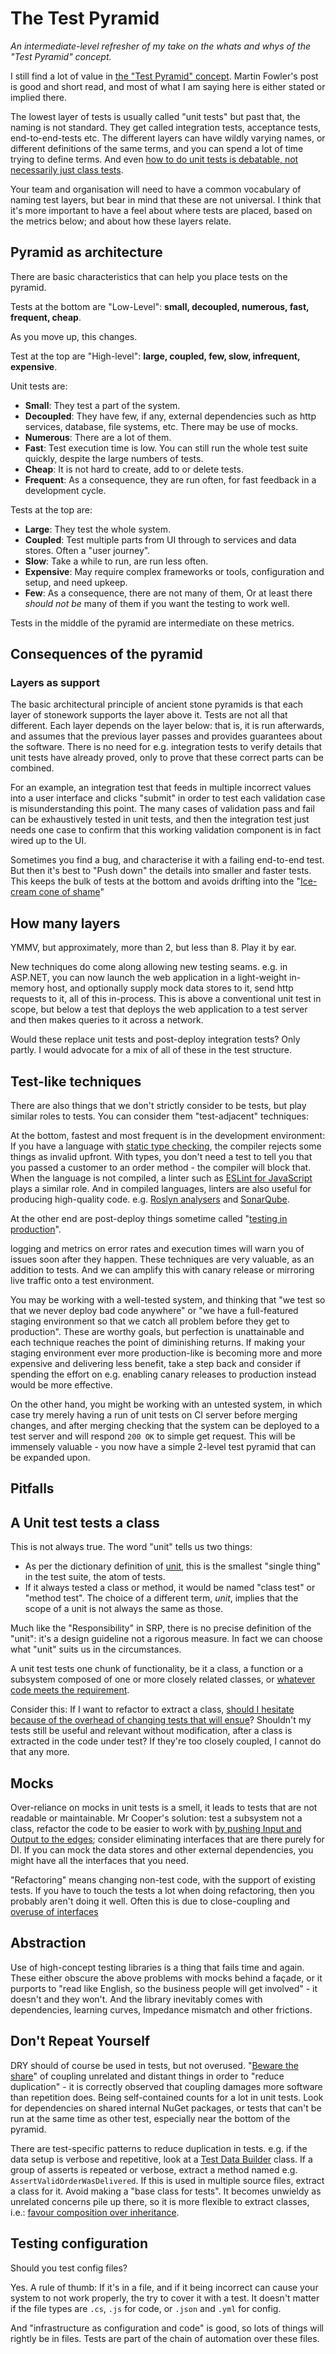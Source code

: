 # The Test Pyramid

_An intermediate-level refresher of my take on the whats and whys of the "Test Pyramid" concept._

I still find a lot of value in [the "Test Pyramid" concept](https://martinfowler.com/bliki/TestPyramid.html).
 Martin Fowler's post is good and short read, and most of what I am saying here is either stated or implied there.

The lowest layer of tests is usually called "unit tests" but past that, the naming is not standard. They get called integration tests, acceptance tests, end-to-end-tests etc. The different layers can have wildly varying names, or different definitions of the same terms, and you can spend a lot of time trying to define terms. And even [how to do unit tests is debatable, not necessarily just class tests](https://www.youtube.com/watch?v=EZ05e7EMOLM).

Your team and organisation will need to have a common vocabulary of naming test layers, but bear in mind that these are not universal. I think that it's more important to have a feel about where tests are placed, based on the metrics below; and about how these layers relate.

## Pyramid as architecture

There are basic characteristics that can help you place tests on the pyramid.

Tests at the bottom are "Low-Level": **small, decoupled, numerous, fast, frequent, cheap**.

As you move up, this changes.

Test at the top are "High-level": **large, coupled, few, slow, infrequent, expensive**.

Unit tests are:

* **Small**: They test a part of the system.
* **Decoupled**: They have few, if any, external dependencies such as http services, database, file systems, etc. There may be use of mocks.
* **Numerous**: There are a lot of them.
* **Fast**: Test execution time is low. You can still run the whole test suite quickly, despite the large numbers of tests.
* **Cheap**: It is not hard to create, add to or delete tests.
* **Frequent**: As a consequence, they are run often, for fast feedback in a development cycle.

Tests at the top are:

* **Large**: They test the whole system.
* **Coupled**: Test multiple parts from UI through to services and data stores. Often a "user journey".
* **Slow**: Take a while to run, are run less often.
* **Expensive**: May require complex frameworks or tools, configuration and setup, and need upkeep.
* **Few**: As a consequence, there are not many of them, Or at least there _should not be_ many of them if you want the testing to work well.

Tests in the middle of the pyramid are intermediate on these metrics.

## Consequences of the pyramid

### Layers as support

The basic architectural principle of ancient stone pyramids is that each layer of stonework supports the layer above it. Tests are not all that different. Each layer depends on the layer below: that is, it is run afterwards, and assumes that the previous layer passes and provides guarantees about the software. There is no need for e.g. integration tests to verify details that unit tests have already proved, only to prove that these correct parts can be combined.

For an example, an integration test that feeds in multiple incorrect values into a user interface and clicks "submit" in order to test each validation case is misunderstanding this point. The many cases of validation pass and fail can be exhaustively tested in unit tests, and then the integration test just needs one case to confirm that this working validation component is in fact wired up to the UI.

Sometimes you find a bug, and characterise it with a failing end-to-end test. But then it's best to "Push down" the details into smaller and faster tests. This keeps the bulk of tests at the bottom and avoids drifting into the "[Ice-cream cone of shame](https://medium.com/@fistsOfReason/testing-is-good-pyramids-are-bad-ice-cream-cones-are-the-worst-ad94b9b2f05f)"

## How many layers

YMMV, but approximately, more than 2, but less than 8. Play it by ear.

New techniques do come along allowing new testing seams. e.g. in ASP.NET, you can now launch the web application in a light-weight in-memory host, and optionally supply mock data stores to it, send http requests to it, all of this in-process. This is above a conventional unit test in scope, but below a test that deploys the web application to a test server and then makes queries to it across a network.

Would these replace unit tests and post-deploy integration tests? Only partly. I would advocate for a mix of all of these in the test structure.

## Test-like techniques

There are also things that we don't strictly consider to be tests, but play similar roles to tests. You can consider them "test-adjacent" techniques:

At the bottom, fastest and most frequent is in the development environment:
If you have a language with [static type checking](https://en.wikipedia.org/wiki/Type_system#Static_type_checking), the compiler rejects some things as invalid upfront. With types, you don't need a test to tell you that you passed a customer to an order method - the compiler will block that. When the language is not compiled, a linter such as [ESLint for JavaScript](https://eslint.org/) plays a similar role. And in compiled languages, linters are also useful for producing high-quality code. e.g. [Roslyn analysers](https://docs.microsoft.com/en-us/visualstudio/extensibility/getting-started-with-roslyn-analyzers) and [SonarQube](https://www.sonarqube.org/).

At the other end are post-deploy things sometime called "[testing in production](https://medium.com/@copyconstruct/testing-in-production-the-safe-way-18ca102d0ef1)".

logging and metrics on error rates and execution times will warn you of issues soon after they happen. These techniques are very valuable, as an addition to tests. And we can amplify this with canary release or mirroring live traffic onto a test environment.

You may be working with a well-tested system, and thinking that "we test so that we never deploy bad code anywhere" or "we have a full-featured staging environment so that we catch all problem before they get to production".
These are worthy goals, but perfection is unattainable and each technique reaches the point of diminishing returns.
If making your staging environment ever more production-like is becoming more and more expensive and delivering less benefit, take a step back and consider if spending the effort on e.g. enabling canary releases to production instead would be more effective.

On the other hand, you might be working with an untested system, in which case try merely having a run of unit tests on CI server before merging changes, and after merging checking that the system can be deployed to a test server and will respond `200 OK` to simple get request. This will be immensely valuable - you now have a simple 2-level test pyramid that can be expanded upon.

## Pitfalls

## A Unit test tests a class

This is not always true. The word "unit" tells us two things:

* As per the dictionary definition of [unit](https://www.oxfordlearnersdictionaries.com/definition/english/unit), this is the smallest "single thing" in the test suite, the atom of tests.
* If it always tested a class or method, it would be named "class test" or "method test". The choice of a different term, _unit_, implies that the scope of a unit is not always the same as those.

Much like the "Responsibility" in SRP, there is no precise definition of the "unit": it's a design guideline not a rigorous  measure. In fact we can choose what "unit" suits us in the circumstances.

A unit test tests one chunk of functionality, be it a class, a function or a subsystem composed of one or more closely related classes, or [whatever code meets the requirement](https://www.youtube.com/watch?v=EZ05e7EMOLM&t=1490s).

Consider this: If I want to refactor to extract a class, [should I hesitate because of the overhead of changing tests that will ensue](https://www.youtube.com/watch?v=EZ05e7EMOLM&t=600s)? Shouldn't my tests still be useful and relevant without modification, after a class is extracted in the code under test? If they're too closely coupled, I cannot do that any more.

## Mocks

Over-reliance on mocks in unit tests is a smell, it leads to tests that are not readable or maintainable.
Mr Cooper's solution: test a subsystem not a class, refactor the code to be easier to work with [by pushing Input and Output to the edges](https://www.goparamore.io/ports-adapters); consider eliminating interfaces that are there purely for DI. If you can mock the data stores and other external dependencies, you might have all the interfaces that you need.

 "Refactoring" means changing non-test code, with the support of existing tests.
 If you have to touch the tests a lot when doing refactoring, then you probably aren't doing it well. Often this is due to close-coupling and [overuse of interfaces](./InterfacesAreOverused)

## Abstraction

Use of high-concept testing libraries is a thing that fails time and again.
These either obscure the above problems with mocks behind a façade, or it purports to "read like English, so the business people will get involved" - it doesn't and they won't. And the library inevitably comes with dependencies, learning curves, Impedance mismatch and other frictions.

## Don't Repeat Yourself

DRY should of course be used in tests, but not overused. "[Beware the share](https://github.com/97-things/97-things-every-programmer-should-know/blob/4e03ea6022379dc32f4b0cce82b64c323d7f23c1/en/thing_07/README.md)" of coupling unrelated and distant things in order to "reduce duplication" - it is correctly observed that coupling damages more software than repetition does. Being self-contained counts for a lot in unit tests. Look for dependencies on shared internal NuGet packages, or tests that can't be run at the same time as other test, especially near the bottom of the pyramid.

There are test-specific patterns to reduce duplication in tests. e.g. if the data setup is verbose and repetitive, look at a [Test Data Builder](https://wiki.c2.com/?TestDataBuilder) class.
If a group of asserts is repeated or verbose, extract a method named e.g. `AssertValidOrderWasDelivered`. If this is used in multiple source files, extract a class for it.
Avoid making a "base class for tests". It becomes unwieldy as unrelated concerns pile up there, so it is more flexible to extract classes, i.e.: [favour composition over inheritance](https://en.wikipedia.org/wiki/Composition_over_inheritance).

## Testing configuration

Should you test config files?

Yes. A rule of thumb: If it's in a file, and if it being incorrect can cause your system to not work properly, the try to cover it with a test. It doesn't matter if the file types are `.cs`, `.js` for code, or `.json` and `.yml` for config.

And "infrastructure as configuration and code" is good, so lots of things will rightly be in files. Tests are part of the chain of automation over these files.
